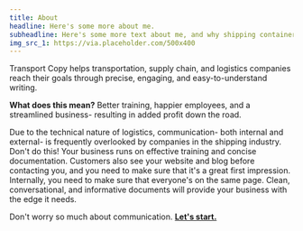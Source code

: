```yaml
---
title: About
headline: Here's some more about me.
subheadline: Here's some more text about me, and why shipping containers are super cool.
img_src_1: https://via.placeholder.com/500x400
---
```


Transport Copy helps transportation, supply chain, and logistics companies reach their goals through precise, engaging, and easy-to-understand writing.

**What does this mean?** Better training, happier employees, and a streamlined business- resulting in added profit down the road.

Due to the technical nature of logistics, communication- both internal and external- is frequently overlooked by companies in the shipping industry. Don't do this! Your business runs on effective training and concise documentation. Customers also see your website and blog before contacting you, and you need to make sure that it's a great first impression. Internally, you need to make sure that everyone's on the same page. Clean, conversational, and informative documents will provide your business with the edge it needs.

Don't worry so much about communication. **[Let's start.](/contact)**
